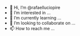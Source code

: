 - 👋 Hi, I’m @rafaelluciopire
- 👀 I’m interested in ...
- 🌱 I’m currently learning ...
- 💞️ I’m looking to collaborate on ...
- 📫 How to reach me ...

<!---
rafaelluciopire/rafaelluciopire is a ✨ special ✨ repository because its `README.md` (this file) appears on your GitHub profile.
You can click the Preview link to take a look at your changes.
--->
